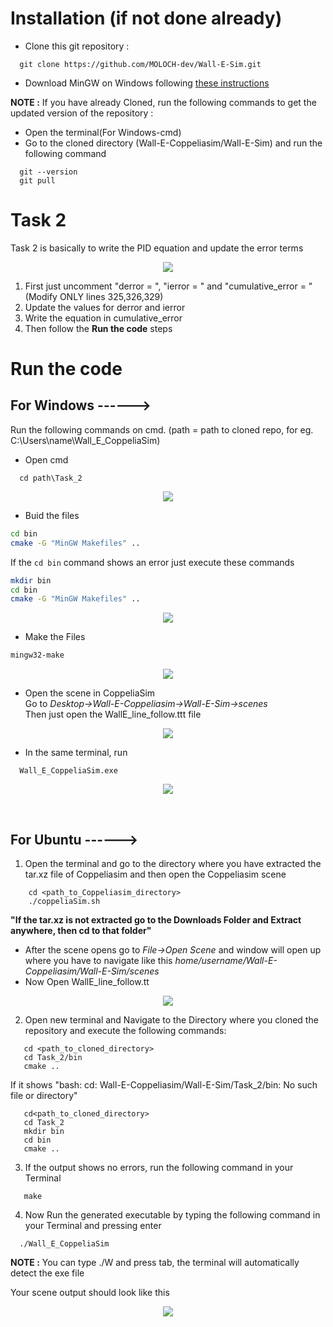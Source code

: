 # Installation (if not done already)


* Clone this git repository :
```
  git clone https://github.com/MOLOCH-dev/Wall-E-Sim.git
```
* Download MinGW on Windows following [these instructions](https://code.visualstudio.com/docs/cpp/config-mingw) 

**NOTE :** If you have already Cloned, run the following commands to get the updated version of the repository :<br>

* Open the terminal(For Windows-cmd)
* Go to the cloned directory (Wall-E-Coppeliasim/Wall-E-Sim) and run the following command
```
  git --version
  git pull
``` 

# Task 2
Task 2 is basically to write the PID equation and update the error terms

<p align="center">
  <img src="./docs/code.png"/>
</p>

1) First just uncomment "derror = ", "ierror = " and "cumulative_error = " (Modify ONLY lines 325,326,329)
2) Update the values for derror and ierror
3) Write the equation in cumulative_error
4) Then follow the **Run the code** steps
 

# Run the code

## For Windows ------>

Run the following commands on cmd.
(path = path to cloned repo, for eg. C:\Users\name\Wall_E_CoppeliaSim)
* Open cmd
```
  cd path\Task_2
```
<p align="center">
  <img src="./docs/Navigate_Task2.png"/>
</p>

* Buid the files
```sh
cd bin
cmake -G "MinGW Makefiles" ..
```
If the `cd bin` command shows an error just execute these commands
```sh
mkdir bin
cd bin
cmake -G "MinGW Makefiles" ..
```
<p align="center">
  <img src="./docs/windows_cmake.png"/>
</p>

* Make the Files
```sh
mingw32-make
```
<p align="center">
  <img src="./docs/windows_make.png" />
</p>

* Open the scene in CoppeliaSim <br>
Go to *Desktop→Wall-E-Coppeliasim→Wall-E-Sim→scenes* <br>
Then just open the WallE_line_follow.ttt file 
<p align="center">
  <img src="./docs/Task2_Win_cop.gif"/>
</p>

* In the same terminal, run
```
  Wall_E_CoppeliaSim.exe
```
<p align="center">
  <img src="./docs/windows_exec_terminal.png"/>
</p>

<br>

## For Ubuntu ------>
1. Open the terminal and go to the directory where you have extracted the tar.xz file of Coppeliasim and then open the Coppeliasim scene
```
    cd <path_to_Coppeliasim_directory>
    ./coppeliaSim.sh
```
**"If the tar.xz is not extracted go to the Downloads Folder and Extract anywhere, then cd to that folder"**

* After the scene opens go to *File→Open Scene*
and window will open up where you have to navigate like this
*home/username/Wall-E-Coppeliasim/Wall-E-Sim/scenes* <br>
* Now Open WallE_line_follow.tt
<p align="center">
  <img src="./docs/Task2_Ubuntu_cop.gif" />
</p>


2. Open new terminal and Navigate to the Directory where you cloned the repository and execute the following commands:
```
   cd <path_to_cloned_directory>
   cd Task_2/bin
   cmake ..
```
If it shows "bash: cd: Wall-E-Coppeliasim/Wall-E-Sim/Task_2/bin: No such file or directory"

```
   cd<path_to_cloned_directory>
   cd Task_2
   mkdir bin
   cd bin
   cmake ..
```
3. If the output shows no errors, run the following command in your Terminal
```
   make
```

4. Now Run the generated executable by typing the following command in your Terminal and pressing enter
 ```
   ./Wall_E_CoppeliaSim
```
**NOTE :** You can type ./W and press tab, the terminal will automatically detect the exe file

Your scene output should look like this

<p align="center">
  <img src="./docs/Task2_Ubuntu.gif"/>
</p>
